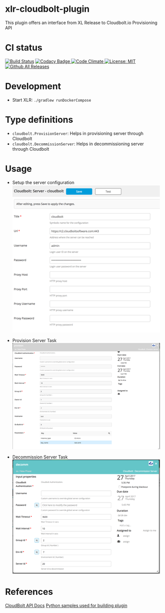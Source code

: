 # xlr-cloudbolt-plugin

This plugin offers an interface from XL Release to Cloudbolt.io Provisioning API 

# CI status #

[![Build Status][xlr-cloudbolt-plugin-travis-image]][xlr-cloudbolt-plugin-travis-url]
[![Codacy Badge][xlr-cloudbolt-plugin-codacy-image] ][xlr-cloudbolt-plugin-codacy-url]
[![Code Climate][xlr-cloudbolt-plugin-code-climate-image] ][xlr-cloudbolt-plugin-code-climate-url]
[![License: MIT][xlr-cloudbolt-plugin-license-image] ][xlr-cloudbolt-plugin-license-url]
[![Github All Releases][xlr-cloudbolt-plugin-downloads-image] ]()

[xlr-cloudbolt-plugin-travis-image]: https://travis-ci.org/xebialabs-community/xlr-cloudbolt-plugin.svg?branch=master
[xlr-cloudbolt-plugin-travis-url]: https://travis-ci.org/xebialabs-community/xlr-cloudbolt-plugin
[xlr-cloudbolt-plugin-codacy-image]: https://api.codacy.com/project/badge/Grade/890de5bbae19495c9e8c8f9c36f40d4a
[xlr-cloudbolt-plugin-codacy-url]: https://www.codacy.com/app/amitmohleji/xlr-cloudbolt-plugin
[xlr-cloudbolt-plugin-code-climate-image]: https://codeclimate.com/github/xebialabs-community/xlr-cloudbolt-plugin/badges/gpa.svg
[xlr-cloudbolt-plugin-code-climate-url]: https://codeclimate.com/github/xebialabs-community/xlr-cloudbolt-plugin
[xlr-cloudbolt-plugin-license-image]: https://img.shields.io/badge/License-MIT-yellow.svg
[xlr-cloudbolt-plugin-license-url]: https://opensource.org/licenses/MIT
[xlr-cloudbolt-plugin-downloads-image]: https://img.shields.io/github/downloads/xebialabs-community/xlr-cloudbolt-plugin/total.svg

# Development #

* Start XLR: `./gradlew runDockerCompose`

# Type definitions #
+ `cloudbolt.ProvisionServer`: Helps in provisioning server through Cloudbolt
+ `cloudbolt.DecommissionServer`: Helps in decommissioning server through Cloudbolt
    
# Usage #
   
* Setup the server configuration
![](images/serverConfig.png)

* Provision Server Task 
![](images/provision.png)
* Decommission Server Task
![](images/decommission.png)


# References #
[CloudBolt API Docs](http://docs.cloudbolt.io/advanced/api/index.html)
[Python samples used for building plugin](http://docs.cloudbolt.io/static/CloudBolt_API_Samples.zip)

